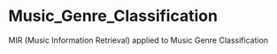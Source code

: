 # Music_Genre_Classification
MIR (Music Information Retrieval) applied to Music Genre Classification
